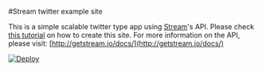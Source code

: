 #Stream twitter example site

This is a simple scalable twitter type app using 
[Stream](http://getstream.io)'s API. Please check 
[this tutorial](http://getstream.io/docs/#tutorials) on how to create this 
site. For more information on the API, please visit: 
[http://getstream.io/docs/](http://getstream.io/docs/)

[![Deploy](https://www.herokucdn.com/deploy/button.png)](https://heroku.com/deploy)
